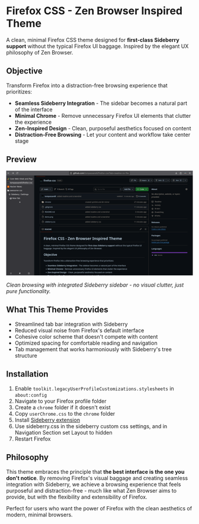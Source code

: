 # Firefox CSS - Zen Browser Inspired Theme

A clean, minimal Firefox CSS theme designed for **first-class Sideberry support** without the typical Firefox UI baggage. Inspired by the elegant UX philosophy of Zen Browser.

## Objective

Transform Firefox into a distraction-free browsing experience that prioritizes:

- **Seamless Sideberry Integration** - The sidebar becomes a natural part of the interface
- **Minimal Chrome** - Remove unnecessary Firefox UI elements that clutter the experience  
- **Zen-Inspired Design** - Clean, purposeful aesthetics focused on content
- **Distraction-Free Browsing** - Let your content and workflow take center stage

## Preview

![Demo Screenshot](demo.png)

*Clean browsing with integrated Sideberry sidebar - no visual clutter, just pure functionality.*

## What This Theme Provides

- Streamlined tab bar integration with Sideberry
- Reduced visual noise from Firefox's default interface
- Cohesive color scheme that doesn't compete with content
- Optimized spacing for comfortable reading and navigation
- Tab management that works harmoniously with Sideberry's tree structure

## Installation

1. Enable `toolkit.legacyUserProfileCustomizations.stylesheets` in `about:config`
2. Navigate to your Firefox profile folder
3. Create a `chrome` folder if it doesn't exist
4. Copy `userChrome.css` to the `chrome` folder
5. Install [Sideberry extension](https://addons.mozilla.org/en-US/firefox/addon/sidebery/)
6. Use sideberry.css in the sideberry custom css settings, and in Navigation Section set Layout to hidden
7. Restart Firefox

## Philosophy

This theme embraces the principle that **the best interface is the one you don't notice**. By removing Firefox's visual baggage and creating seamless integration with Sideberry, we achieve a browsing experience that feels purposeful and distraction-free - much like what Zen Browser aims to provide, but with the flexibility and extensibility of Firefox.

Perfect for users who want the power of Firefox with the clean aesthetics of modern, minimal browsers.
